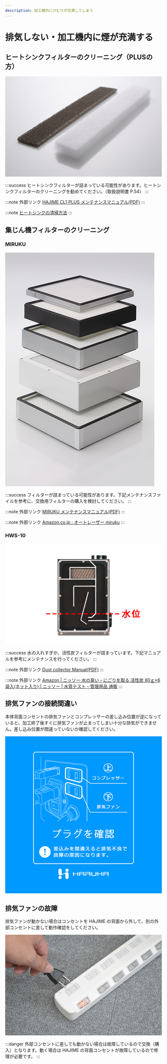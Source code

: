 ```yaml
---
description: 加工機内にけむりが充満してしまう
---
```


# 排気しない・加工機内に煙が充満する

## ヒートシンクフィルターのクリーニング（PLUSの方）

![](/assets/20191028_01.jpg)

:::success
ヒートシンクフィルターが詰まっている可能性があります。ヒートシンクフィルターのクリーニングを勧めてください。（取扱説明書 P.54）
:::

:::note 外部リンク
[HAJIME CL1 PLUS メンテナンスマニュアル(PDF)](https://www.oh-laser.com/files/plus_maintenance.pdf) 
:::

:::note
[ヒートシンクの清掃方法](/docs/cleaning/no-1/htoshinkufirutno)
:::


## 集じん機フィルターのクリーニング

### **MIRUKU**

![](/assets/20191028_02.jpg)

:::success
フィルターが詰まっている可能性があります。下記メンテナンスファイルを参考に、交換用フィルターの購入を検討してください。
:::

:::note 外部リンク
[MIRUKU メンテナンスマニュアル(PDF)](https://www.oh-laser.com/files/miruku_maintenance.pdf) 
:::

:::note 外部リンク
[Amazon.co.jp : オートレーザー miruku](https://www.amazon.co.jp/s?k=%E3%82%AA%E3%83%BC%E3%83%AC%E3%83%BC%E3%82%B6%E3%83%BC+MIRUKU&__mk_ja_JP=%E3%82%AB%E3%82%BF%E3%82%AB%E3%83%8A&ref=nb_sb_noss) 
:::

### **HWS-10**

![](/assets/20191028_03.jpg)

:::success
水の入れすぎか、活性炭フィルターが詰まっています。下記マニュアルを参考にメンテナンスを行ってください。
:::

:::note 外部リンク
[Dust collector Manual(PDF)](https://www.oh-laser.com/files/dustcollector_manu.pdf) 
:::

:::note 外部リンク
[Amazon | ニッソー 水の臭い・にごりを取る 活性炭 80ｇ×6袋入(ネット入り) | ニッソー | 水質テスト・管理用品 通販](https://www.amazon.co.jp/%E3%83%8B%E3%83%83%E3%82%BD%E3%83%BC-%E6%B4%BB%E6%80%A7%E7%82%AD-%E3%81%8A%E5%BE%B3%E7%94%A8-6%E8%A2%8B%E5%85%A5%EF%BC%8880g%EF%BC%89-NAC-214/dp/B004PQFHBM) 
:::

## 排気ファンの接続間違い

本体背面コンセントの排気ファンとコンプレッサーの差し込み位置が逆になっていると、加工終了後すぐに排気ファンが止まってしまい十分な排気ができません。差し込み位置が間違っていないか確認してください。

![](/assets/haruka_splash_04.png)

## 排気ファンの故障

排気ファンが動かない場合はコンセントを HAJIME の背面から外して、別の外部コンセントに差して動作確認をしてください。

![](/assets/20191028_06.jpg)

:::danger
外部コンセントに差しても動かない場合は故障しているので交換（購入）となります。動く場合は HAJIME の背面コンセントが故障しているので修理が必要です。
:::
